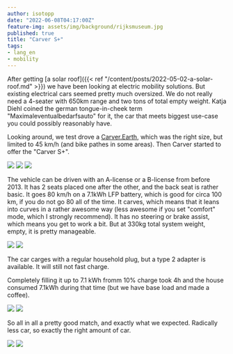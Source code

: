 ```yaml
---
author: isotopp
date: "2022-06-08T04:17:00Z"
feature-img: assets/img/background/rijksmuseum.jpg
published: true
title: "Carver S+"
tags:
- lang_en
- mobility
---
```


After getting [a solar roof]({{< ref "/content/posts/2022-05-02-a-solar-roof.md" >}}) we have been looking at electric mobility solutions.
But existing electrical cars seemed pretty much oversized.
We do not really need a 4-seater with 650km range and two tons of total empty weight.
Katja Diehl coined the german tongue-in-cheek term "Maximaleventualbedarfsauto" for it, the car that meets biggest use-case you could possibly reasonably have.

Looking around, we test drove a [Carver.Earth](https://carver.earth/), which was the right size, but limited to 45 km/h (and bike pathes in some areas).
Then Carver started to offer the "Carver S+".

![](/uploads/2022/06/carver1.jpg)
![](/uploads/2022/06/carver2.jpg)
![](/uploads/2022/06/carver3.jpg)

The vehicle can be driven with an A-license or a B-license from before 2013.
It has 2 seats placed one after the other, and the back seat is rather basic.
It goes 80 km/h on a 7.1kWh LFP battery, which is good for circa 100 km, if you do not go 80 all of the time.
It carves, which means that it leans into curves in a rather awesome way (less awesome if you set "comfort" mode, which I strongly recommend).
It has no steering or brake assist, which means you get to work a bit.
But at 330kg total system weight, empty, it is pretty manageable.

![](/uploads/2022/06/carver4.jpg)
![](/uploads/2022/06/carver5.jpg)

The car carges with a regular household plug, but a type 2 adapter is available.
It will still not fast charge.

Completely filling it up to 7.1 kWh fromm 10% charge took 4h and the house consumed 7.1kWh during that time (but we have base load and made a coffee).

![](/uploads/2022/06/carver6.jpg)
![](/uploads/2022/06/carver7.png)

So all in all a pretty good match, and exactly what we expected.
Radically less car, so exactly the right amount of car.

![](/uploads/2022/06/carver8.jpg)
![](/uploads/2022/06/carver9.jpg)
